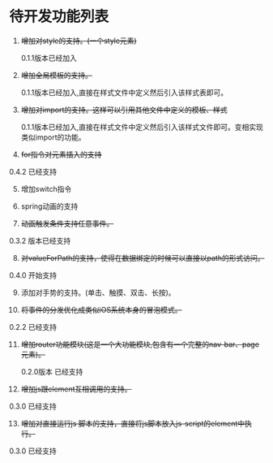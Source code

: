 # 待开发功能列表

1. ~~增加对style的支持。(一个style元素)~~ 

   0.1.1版本已经加入

2. ~~增加全局模板的支持。~~

   0.1.1版本已经加入,直接在样式文件中定义然后引入该样式表即可。

3. ~~增加对import的支持。这样可以引用其他文件中定义的模板、样式~~

   0.1.1版本已经加入,直接在样式文件中定义然后引入该样式文件即可。变相实现类似import的功能。

4. ~~for指令对元素插入的支持~~

  0.4.2 已经支持

5. 增加switch指令

6. spring动画的支持

7. ~~动画触发条件支持任意事件。~~

  0.3.2 版本已经支持

8. ~~对valueForPath的支持，使得在数据绑定的时候可以直接以path的形式访问。~~

  0.4.0 开始支持

9. 添加对手势的支持。(单击、触摸、双击、长按)。

10. ~~将事件的分发优化成类似iOS系统本身的冒泡模式。~~

  0.2.2 已经支持

11. ~~增加router功能模块(这是一个大功能模块,包含有一个完整的nav-bar、page元素)。~~

    0.2.0版本 已经支持

12. ~~增加js跟element互相调用的支持。~~

   0.3.0 已经支持

13. ~~增加对直接运行js 脚本的支持，直接将js脚本放入js-script的element中执行。~~

   0.3.0 已经支持

   ​     
